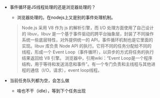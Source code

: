+ 事件循环是JS线程处理的还是浏览器处理的？
	- 浏览器处理的。在nodejs上又是别的事件处理机制。 
	> Node.js 采用 V8 作为 js 的解析引擎，而 I/O 处理方面使用了自己设计的 libuv，libuv 是一个基于事件驱动的跨平台抽象层，封装了不同操作系统一些底层特性，对外提供统一的 API，事件循环机制也是它里面的实现。libuv 库负责 Node API 的执行。它将不同的任务分配给不同的线程，形成一个 Event Loop（事件循环），以异步的方式将任务的执行结果返回给 V8 引擎。
	> 浏览器中，引用wiki：“Event Loop是一个程序结构，用于等待和发送消息和事件”。有一个专门负责和主线程与其他进程的通信（I/O，请求），event loop线程。

+ 当前任务队列都为空，会怎么做
	- 啥也不干（idle），等到下个任务出现